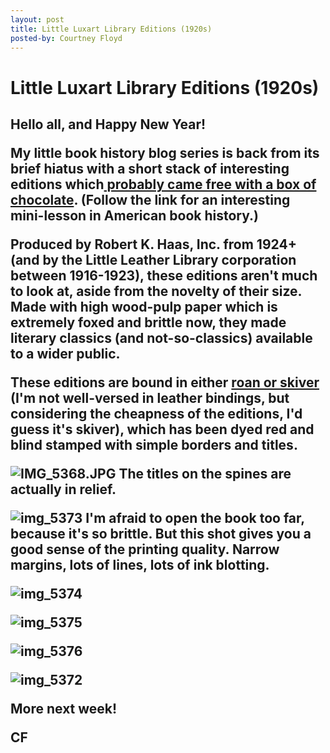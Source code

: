 ```yaml
---
layout: post
title: Little Luxart Library Editions (1920s)
posted-by: Courtney Floyd
---
```


<h1>Little Luxart Library Editions (1920s)</h1>

<h2 style="text-align:left">Hello all, and Happy New Year!

<p>My little book history blog series is back from its brief hiatus with a short stack of interesting editions which<a href="https://www.abebooks.com/rare-books/collecting/little-leather-library.shtml"> probably came free with a box of chocolate</a>. (Follow the link for an interesting mini-lesson in American book history.)</p>

<p>Produced by Robert K. Haas, Inc. from 1924+ (and by the Little Leather Library corporation between 1916-1923), these editions aren't much to look at, aside from the novelty of their size. Made with high wood-pulp paper which is extremely foxed and brittle now, they made literary classics (and not-so-classics) available to a wider public.</p>

<p>These editions are bound in either <a href="https://www.abebooks.com/books/rarebooks/collecting-guide/understanding-rare-books/understanding-bindings.shtml" target="_blank">roan or skiver </a>(I'm not well-versed in leather bindings, but considering the cheapness of the editions, I'd guess it's skiver), which has been dyed red and blind stamped with simple borders and titles.</p>

<img class="aligncenter size-full wp-image-2611" src="https://courtneyafloyd.files.wordpress.com/2017/01/img_53681.jpg" alt="IMG_5368.JPG"> The titles on the spines are actually in relief.<br>

<img class="aligncenter size-full wp-image-2619" src="https://courtneyafloyd.files.wordpress.com/2017/01/img_5373.jpg" alt="img_5373"> I'm afraid to open the book too far, because it's so brittle. But this shot gives you a good sense of the printing quality. Narrow margins, lots of lines, lots of ink blotting.<br>

<img class="aligncenter size-full wp-image-2620" src="https://courtneyafloyd.files.wordpress.com/2017/01/img_5374.jpg" alt="img_5374"><br>

<img class="aligncenter size-full wp-image-2621" src="https://courtneyafloyd.files.wordpress.com/2017/01/img_5375.jpg" alt="img_5375"><br>

<img class="aligncenter size-full wp-image-2622" src="https://courtneyafloyd.files.wordpress.com/2017/01/img_5376.jpg" alt="img_5376"><br>

<img class="aligncenter size-full wp-image-2618" src="https://courtneyafloyd.files.wordpress.com/2017/01/img_5372.jpg" alt="img_5372"><br>

More next week!

CF</h2>
